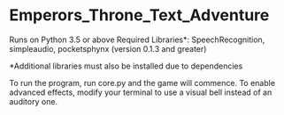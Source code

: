 # Emperors_Throne_Text_Adventure
Runs on Python 3.5 or above
Required Libraries*:
  SpeechRecognition,
  simpleaudio,
  pocketsphynx (version 0.1.3 and greater)

*Additional libraries must also be installed due to dependencies

To run the program, run core.py and the game will commence.
To enable advanced effects, modify your terminal to use a visual bell instead of an auditory one.
  
